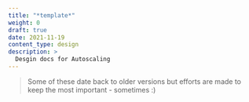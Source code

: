 ```yaml
---
title: "*template*"
weight: 0
draft: true
date: 2021-11-19
content_type: design
description: >
  Desgin docs for Autoscaling
---
```


>Some of these date back to older versions but efforts are made to keep the most important - sometimes :)


